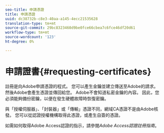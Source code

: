 ```yaml
---
seo-title: 申請憑證
title: 申請憑證
uuid: dc38732b-c8e3-40aa-a145-4ecc21535628
translation-type: tm+mt
source-git-commit: 29bc8323460d9be0fce66cbea7c6fce46df20d61
workflow-type: tm+mt
source-wordcount: '123'
ht-degree: 0%

---
```



# 申請證書{#requesting-certificates}

註冊是向Adobe申請憑證的程式。 您可以產生金鑰並建立傳送至Adobe的請求。 然後Adobe會產生憑證並傳回給您。 Adobe不會知道私密金鑰的內容。 因此，您必須能夠備份密鑰，以便在發生硬體故障時恢復密鑰。

與「授權伺服器」、「封裝器」或「傳輸」憑證不同，網域CA憑證不是由Adobe核發。 您可以從認證授權機構取得此憑證，或產生自簽的憑證。

如需如何取得Adobe Access認證的指示，請參閱&#x200B;*Adobe Access認證註冊指南*。
